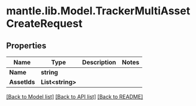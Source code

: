# mantle.lib.Model.TrackerMultiAssetCreateRequest
## Properties

Name | Type | Description | Notes
------------ | ------------- | ------------- | -------------
**Name** | **string** |  | 
**AssetIds** | **List&lt;string&gt;** |  | 

[[Back to Model list]](../README.md#documentation-for-models) [[Back to API list]](../README.md#documentation-for-api-endpoints) [[Back to README]](../README.md)

